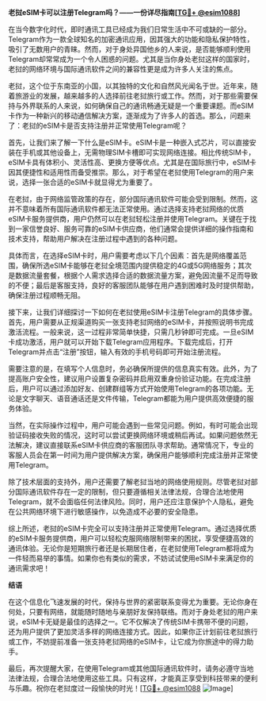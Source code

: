**老挝eSIM卡可以注册Telegram吗？——一份详尽指南[[TG💪+ @esim1088](https://t.me/s/esim1088)]**

在当今数字化时代，即时通讯工具已经成为我们日常生活中不可或缺的一部分。Telegram作为一款全球知名的加密通讯应用，因其强大的功能和隐私保护特性，吸引了无数用户的青睐。然而，对于身处异国他乡的人来说，是否能够顺利使用Telegram却常常成为一个令人困惑的问题。尤其是当你身处老挝这样的国家时，老挝的网络环境与国际通讯软件之间的兼容性更是成为许多人关注的焦点。

老挝，这个位于东南亚的小国，以其独特的文化和自然风光闻名于世。近年来，随着旅游业的发展，越来越多的人选择前往老挝旅行或工作。然而，对于那些需要保持与外界联系的人来说，如何确保自己的通讯畅通无疑是一个重要课题。而eSIM卡作为一种新兴的移动通信解决方案，逐渐成为了许多人的首选。那么，问题来了：老挝的eSIM卡是否支持注册并正常使用Telegram呢？

首先，让我们来了解一下什么是eSIM卡。eSIM卡是一种嵌入式芯片，可以直接安装在手机或其他设备上，无需物理SIM卡槽即可实现网络连接。相比传统SIM卡，eSIM卡具有体积小、灵活性高、更换方便等优点。尤其是在国际旅行中，eSIM卡因其便捷性和适用性而备受推崇。那么，对于希望在老挝使用Telegram的用户来说，选择一张合适的eSIM卡就显得尤为重要了。

在老挝，由于网络监管政策的存在，部分国际通讯软件可能会受到限制。然而，这并不意味着所有国际通讯软件都无法正常使用。通过选择支持老挝网络的优质eSIM卡服务提供商，用户仍然可以在老挝轻松注册并使用Telegram。关键在于找到一家信誉良好、服务可靠的eSIM卡供应商，他们通常会提供详细的操作指南和技术支持，帮助用户解决在注册过程中遇到的各种问题。

具体而言，在选择eSIM卡时，用户需要考虑以下几个因素：首先是网络覆盖范围，确保所选eSIM卡能够在老挝全境范围内提供稳定的4G或5G网络服务；其次是数据流量套餐，根据个人需求选择合适的数据流量方案，避免因流量不足而导致的不便；最后是客服支持，良好的客服团队能够在用户遇到困难时及时提供帮助，确保注册过程顺畅无阻。

接下来，让我们详细探讨一下如何在老挝使用eSIM卡注册Telegram的具体步骤。首先，用户需要从正规渠道购买一张支持老挝网络的eSIM卡，并按照说明书完成激活流程。一般来说，这一过程非常简单快捷，只需几秒钟即可完成。一旦eSIM卡成功激活，用户就可以开始下载Telegram应用程序。下载完成后，打开Telegram并点击“注册”按钮，输入有效的手机号码即可开始注册流程。

需要注意的是，在填写个人信息时，务必确保所提供的信息真实有效。此外，为了提高账户安全性，建议用户设置复杂密码并启用双重身份验证功能。在完成注册后，用户可以通过添加好友、创建群组等方式开始使用Telegram的各项功能。无论是文字聊天、语音通话还是文件传输，Telegram都能为用户提供高效便捷的服务体验。

当然，在实际操作过程中，用户可能会遇到一些常见问题。例如，有时可能会出现验证码接收失败的情况，这时可以尝试更换网络环境或稍后再试。如果问题依然无法解决，建议直接联系eSIM卡供应商的客服团队寻求帮助。通常情况下，专业的客服人员会在第一时间为用户提供解决方案，确保用户能够顺利完成注册并正常使用Telegram。

除了技术层面的支持外，用户还需要了解老挝当地的网络使用规则。尽管老挝对部分国际通讯软件存在一定的限制，但只要遵循相关法律法规，合理合法地使用Telegram，就不会面临任何法律风险。同时，用户还应注意保护个人隐私，避免在公共网络环境下进行敏感操作，以免造成不必要的安全隐患。

综上所述，老挝的eSIM卡完全可以支持注册并正常使用Telegram。通过选择优质的eSIM卡服务提供商，用户可以轻松克服网络限制带来的困扰，享受便捷高效的通讯体验。无论你是短期旅行者还是长期居住者，在老挝使用Telegram都将成为一件轻而易举的事情。如果你也有类似的需求，不妨试试使用eSIM卡来满足你的通讯需求吧！

**结语**

在这个信息化飞速发展的时代，保持与世界的紧密联系变得尤为重要。无论你身在何处，只要有网络，就能随时随地与亲朋好友保持联络。而对于身处老挝的用户来说，eSIM卡无疑是最佳的选择之一。它不仅解决了传统SIM卡携带不便的问题，还为用户提供了更加灵活多样的网络连接方式。因此，如果你正计划前往老挝旅行或工作，不妨提前准备一张支持老挝网络的eSIM卡，让它成为你旅途中的得力助手。

最后，再次提醒大家，在使用Telegram或其他国际通讯软件时，请务必遵守当地法律法规，合理合法地使用这些工具。只有这样，才能真正享受到科技带来的便利与乐趣。祝你在老挝度过一段愉快的时光！[[TG💪+ @esim1088](https://t.me/s/esim1088) ![Image](https://i.postimg.cc/4NQfJmqS/Snipaste-2025-05-13-00-14-12.png)]